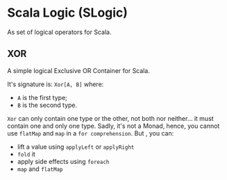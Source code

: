 # Scala Logic (SLogic)
As set of logical operators for Scala.

## XOR
A simple logical Exclusive OR Container for Scala.

It's signature is: `Xor[A, B]` where:
* `A` is the first type;
* `B` is the second type.

`Xor` can only contain one type or the other, not both nor neither... it must contain one and only one type.
Sadly, it's not a Monad, hence, you cannot use `flatMap` and `map` in a `for comprehension`. But , you can:
*  lift a value using `applyLeft` or `applyRight`
* `fold` it
* apply side effects using `foreach`
* `map` and `flatMap`



